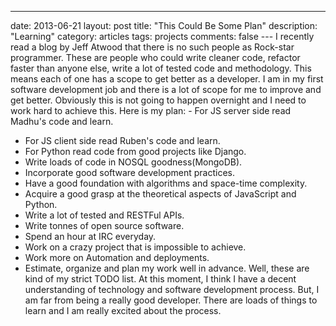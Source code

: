 ---
date: 2013-06-21
layout: post
title: "This Could Be Some Plan"
description: "Learning"
category: articles
tags: projects
comments: false
--- I recently read a blog by Jeff Atwood that there is no such people as Rock-star programmer. These are people who could write cleaner code, refactor faster than anyone else, write a lot of tested code and methodology. This means each of one has a scope to get better as a developer. I am in my first software development job and there is a lot of scope for me to improve and get better. Obviously this is not going to happen overnight and I need to work hard to achieve this. Here is my plan: - For JS server side read Madhu's code and learn.
- For JS client side read Ruben's code and learn.
- For Python read code from good projects like Django.
- Write loads of code in NOSQL goodness(MongoDB).
- Incorporate good software development practices.
- Have a good foundation with algorithms and space-time complexity.
- Acquire a good grasp at the theoretical aspects of JavaScript and Python.
- Write a lot of tested and RESTFul APIs.
- Write tonnes of open source software.
- Spend an hour at IRC everyday.
- Work on a crazy project that is impossible to achieve.
- Work more on Automation and deployments.
- Estimate, organize and plan my work well in advance. Well, these are kind of my strict TODO list. At this moment, I think I have a decent understanding of technology and software development process. But, I am far from being a really good developer. There are loads of things to learn and I am really excited about the process. 